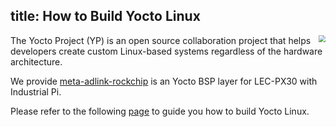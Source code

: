 title: How to Build Yocto Linux 
---

<img align="right" src="https://www.phytec.eu/fileadmin/_processed_/csm_yocto_project_eebe407216.png" style="zoom: 67%;" />The Yocto Project (YP) is an open source collaboration project that helps developers create custom Linux-based systems regardless of the hardware architecture. 

We provide [meta-adlink-rockchip](https://github.com/adlink/meta-adlink-rockchip) is an Yocto BSP layer for LEC-PX30 with Industrial Pi. 

Please refer to the following [page](https://github.com/ADLINK/meta-adlink-rockchip/wiki/01.-Build-Yocto-Image-on-LEC-PX30-with-IPi-SMARC) to guide you how to build Yocto Linux.  

